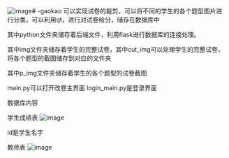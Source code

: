 ![image](https://github.com/x800705/-gaokao/assets/79241394/40848418-681b-4c6b-95b8-47db936020fb)# -gaokao
可以实现试卷的裁剪，可以将不同的学生的各个题型图片进行分类，可以利用qt，进行对试卷给分，储存在数据库中

其中python文件夹储存着后端文件，利用flask进行数据库的连接处理。

其中img文件夹储存着学生的完整试卷，其中cut_img可以处理学生的完整试卷，将各个题型的截图储存到对应的文件夹

其中p_img文件夹储存着学生的各个题型的试卷截图

main.py可以打开改卷主界面 login_main.py是登录界面

数据库内容

学生成绩表
![image](https://github.com/x800705/-gaokao/assets/79241394/d7e059ba-ac33-42eb-9076-f68217971abe)

id是学生名字

教师表
![image](https://github.com/x800705/-gaokao/assets/79241394/b8ba085b-062b-4c4c-803c-1ead0465329a)


